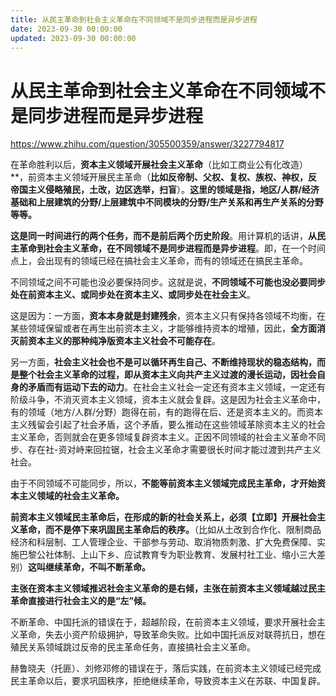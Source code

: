 ```yaml
---
title: 从民主革命到社会主义革命在不同领域不是同步进程而是异步进程
date: 2023-09-30 00:00:00
updated: 2023-09-30 00:00:00
---
```


# 从民主革命到社会主义革命在不同领域不是同步进程而是异步进程

https://www.zhihu.com/question/305500359/answer/3227794817

在革命胜利以后，**资本主义领域开展社会主义革命**（比如工商业公有化改造）**，前资本主义领域开展民主革命（**比如反帝制、父权、复权、族权、神权，反帝国主义侵略殖民，土改，边区选举，扫盲**）。**这里的领域是指，地区/人群/经济基础和上层建筑的分野/上层建筑中不同模块的分野/生产关系和再生产关系的分野等等。**

**这是同一时间进行的两个任务，而不是前后两个历史阶段**。用计算机的话讲，**从民主革命到社会主义革命，在不同领域不是同步进程而是异步进程**。即，在一个时间点上，会出现有的领域已经在搞社会主义革命，而有的领域还在搞民主革命。

不同领域之间不可能也没必要保持同步。这就是说，**不同领域不可能也没必要同步处在前资本主义、或同步处在资本主义、或同步处在社会主义**。

这是因为：一方面，**资本本身就是封建残余**，资本主义只有保持各领域不均衡，在某些领域保留或者在再生出前资本主义，才能够维持资本的增殖，因此，**全方面消灭前资本主义的那种纯净版资本主义社会不可能存在**。

另一方面，**社会主义社会也不是可以循环再生自己、不断维持现状的稳态结构，而是整个社会主义革命的过程，即从资本主义向共产主义过渡的漫长运动，因社会自身的矛盾而有运动下去的动力**。在社会主义社会一定还有资本主义领域，一定还有阶级斗争，不消灭资本主义领域，资本主义就会复辟。这是因为社会主义革命中，有的领域（地方/人群/分野）跑得在前，有的跑得在后、还是资本主义的。而资本主义残留会引起了社会矛盾，这个矛盾，要么推动在这些领域革除资本主义的社会主义革命，否则就会在更多领域复辟资本主义。正因不同领域的社会主义革命不同步、存在社-资对峙来回拉锯，社会主义革命才需要很长时间才能过渡到共产主义社会。

由于不同领域不可能同步，所以，**不能等前资本主义领域完成民主革命，才开始资本主义领域的社会主义革命。**

**前资本主义领域民主革命后，在形成的新的社会关系上，必须【立即】开展社会主义革命，而不是停下来巩固民主革命后的秩序。**（比如从土改到合作化、限制商品经济和科层制、工人管理企业、干部参与劳动、取消物质刺激、扩大免费保障、实施巴黎公社体制、上山下乡、应试教育专为职业教育、发展村社工业、缩小三大差别）**这叫继续革命，不叫不断革命。**

**主张在资本主义领域推迟社会主义革命的是右倾，主张在前资本主义领域越过民主革命直接进行社会主义的是“左”倾。**

不断革命、中国托派的错误在于，超越阶段，在前资本主义领域，要求开展社会主义革命，失去小资产阶级拥护，导致革命失败。比如中国托派反对联蒋抗日，想在殖民关系领域跳过反帝的民主革命任务，直接搞社会主义革命。

赫鲁晓夫（托匪）、刘修邓修的错误在于，落后实践，在前资本主义领域已经完成民主革命以后，要求巩固秩序，拒绝继续革命，导致资本主义在苏联、中国复辟。

